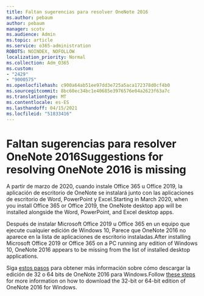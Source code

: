 ```yaml
---
title: Faltan sugerencias para resolver OneNote 2016
ms.author: pebaum
author: pebaum
manager: scotv
ms.audience: Admin
ms.topic: article
ms.service: o365-administration
ROBOTS: NOINDEX, NOFOLLOW
localization_priority: Normal
ms.collection: Adm_O365
ms.custom:
- "2429"
- "9000575"
ms.openlocfilehash: c900a64ab51ee97dd3e725a5aca172378d0cf4b0
ms.sourcegitcommit: 8bc60ec34bc1e40685e3976576e04a2623f63a7c
ms.translationtype: MT
ms.contentlocale: es-ES
ms.lasthandoff: 04/15/2021
ms.locfileid: "51833416"
---
```

# <a name="suggestions-for-resolving-onenote-2016-is-missing"></a><span data-ttu-id="d9e3f-102">Faltan sugerencias para resolver OneNote 2016</span><span class="sxs-lookup"><span data-stu-id="d9e3f-102">Suggestions for resolving OneNote 2016 is missing</span></span>

<span data-ttu-id="d9e3f-103">A partir de marzo de 2020, cuando instale Office 365 u Office 2019, la aplicación de escritorio de OneNote se instalará junto con las aplicaciones de escritorio de Word, PowerPoint y Excel.</span><span class="sxs-lookup"><span data-stu-id="d9e3f-103">Starting in March 2020, when you install Office 365 or Office 2019, the OneNote desktop app will be installed alongside the Word, PowerPoint, and Excel desktop apps.</span></span>

<span data-ttu-id="d9e3f-104">Después de instalar Microsoft Office 2019 u Office 365 en un equipo que ejecute cualquier edición de Windows 10, Parece que OneNote 2016 no aparece en la lista de aplicaciones de escritorio instaladas.</span><span class="sxs-lookup"><span data-stu-id="d9e3f-104">After installing Microsoft Office 2019 or Office 365 on a PC running any edition of Windows 10, OneNote 2016 appears to be missing from the list of installed desktop applications.</span></span>

<span data-ttu-id="d9e3f-105">Siga [estos pasos](https://support.office.com/article/OneNote-2016-is-missing-after-installing-Office-2019-or-Office-365-1844ba87-7248-4bd8-a735-66a52f98e6e5) para obtener más información sobre cómo descargar la edición de 32 o 64 bits de OneNote 2016 para Windows.</span><span class="sxs-lookup"><span data-stu-id="d9e3f-105">Follow [these steps](https://support.office.com/article/OneNote-2016-is-missing-after-installing-Office-2019-or-Office-365-1844ba87-7248-4bd8-a735-66a52f98e6e5) for more information on how to download the 32-bit or 64-bit edition of OneNote 2016 for Windows.</span></span>
